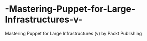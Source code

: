 # -Mastering-Puppet-for-Large-Infrastructures-v-
 Mastering Puppet for Large Infrastructures (v) by Packt Publishing
